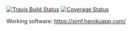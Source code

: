 [![Travis Build Status](https://img.shields.io/travis/ericminio/gravity/master.svg)](https://travis-ci.org/ericminio/gravity)
[![Coverage Status](https://img.shields.io/coveralls/ericminio/gravity/master.svg)](https://coveralls.io/r/ericminio/gravity?branch=master)

Working software: https://simf.herokuapp.com/
